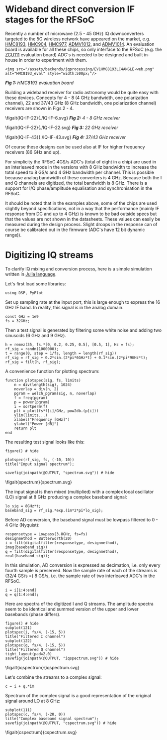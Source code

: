 <!--This file was generated, do not modify it.-->
# Wideband direct conversion IF stages for the RFSoC
Recently a number of microwave (2.5 - 45 GHz) IQ downconverters targeted to the 5G wireless network have appeared on the market, e.g. [HMC8193](https://www.analog.com/en/products/hmc8193.html), [HMC904](https://www.analog.com/en/products/hmc904.html), [HMC977](https://www.analog.com/en/products/hmc977.html), [ADMV1012](https://www.analog.com/en/products/admv1012.html), and [ADMV1014](https://www.analog.com/en/products/admv1014.html). An evaluation board is available for all these chips, so only interface to the RFSoC (e.g. the [ZCU111](https://www.xilinx.com/products/boards-and-kits/zcu111.html) evaluation board) ADC's is needed to be designed and built in-house in order to experiment with them.

~~~
<img src="/assets/backends/iqprocessing/EV1HMC8193LC4ANGLE-web.png" alt="HMC8193_eval" style="width:500px;"/>
~~~

__*Fig 1:*__ *HMC8193 evaluation board*

Building a wideband receiver for radio astronomy would be quite easy with these devices. Concepts for 4 - 8 (4 GHz bandwidth, one polarization channel), 22 and 37/43 GHz (8 GHz bandwidth, one polarization channel) receivers are shown in Figs 2 - 4.

\figalt{IQ-IF-22}{./IQ-IF-6.svg}
__*Fig 2:*__ *4 - 8 GHz receiver*

\figalt{IQ-IF-22}{./IQ-IF-22.svg}
__*Fig 3:*__ *22  GHz receiver*

\figalt{IQ-IF-43}{./IQ-IF-43.svg}
__*Fig 4:*__ *37/43 GHz receiver*

Of course these designs can be used also at IF for higher frequency receivers (86 GHz and up).

For simplicity the RFSoC 4GS/s ADC's (total of eight in a chip) are used in an interleaved mode in the versions with 8 GHz bandwidth to increase the total speed to 8 GS/s and 4 GHz bandwidth per channel. This is possible because analog bandwidth of these converters is 4 GHz. Because both the I and Q channels are digitized, the total bandwidth is 8 GHz. There is a support for I/Q phase/amplitude equalisation and synchronisation in the RFSoC.

It should be noted that in the examples above, some of the chips are used slightly beyond specifications, not in a way that the performance (mainly IF response from DC and up to 4 GHz) is known to be bad outside specs but that the values are not shown in the datasheets. These values can easily be measured during the design process. Slight droops in the response can of course be calibrated out in the firmware (ADC's have 12 bit dynamic range)).

# Digitizing IQ streams

To clarify IQ mixing and conversion process, here is a simple simulation written in [Julia language](https://julialang.org).

Let's first load some libraries:

```julia:ex1
using DSP, PyPlot
```

Set up sampling rate at the input port, this is large enough to express the 16 GHz IF band. In reality, this signal is in the analog domain.

```julia:ex2
const GHz = 1e9
fs = 32GHz;
```

Then a test signal is generated by filtering some white noise and adding two sinusoids (6 GHz and 9 GHz).

```julia:ex3
h = remez(35, fs.*[0, 0.2, 0.25, 0.5], [0.5, 1], Hz = fs);
rf_sig = randn(1000000);
t = range(0, step = 1/fs, length = length(rf_sig))
rf_sig = rf_sig + 0.2*sin.(2*pi*6GHz*t) + 0.1*sin.(2*pi*9GHz*t);
rf_sig = filt(h, rf_sig);
```

A convenience function for plotting spectrum:

```julia:ex4
function plotspec(sig, fs, limits)
    n = div(length(sig), 1024)
    noverlap = div(n, 2)
    pgram = welch_pgram(sig, n, noverlap)
    f = freq(pgram)
    p = power(pgram)
    i = sortperm(f)
    plt = plot(fs*f[i]/GHz, pow2db.(p[i]))
    ylim(limits...)
    xlabel("Frequency [GHz]")
    ylabel("Power [dB]")
    return plt
end
```

The resulting test signal looks like this:

```julia:ex5
figure() # hide

plotspec(rf_sig, fs, (-10, 10))
title("Input signal spectrum");

savefig(joinpath(@OUTPUT, "spectrum.svg")) # hide
```

\figalt{spectrum}{spectrum.svg}

The input signal is then mixed (multiplied) with a complex local oscillator (LO) signal at 8 GHz producing a complex baseband signal:

```julia:ex6
lo_sig = 8GHz*t;
baseband_sig = rf_sig.*exp.(im*2*pi*lo_sig);
```

Before AD conversion, the baseband signal must be lowpass filtered to 0 - 4 GHz (Nyquist):

```julia:ex7
responsetype = Lowpass(3.8GHz, fs=fs)
designmethod = Butterworth(20)
i = filt(digitalfilter(responsetype, designmethod), imag(baseband_sig))
q = filt(digitalfilter(responsetype, designmethod), real(baseband_sig));
```

In this simulation, AD conversion is expressed as decimation, i.e. only every fourth sample is preserved. Now the sample rate of each of the streams is (32/4 GS/s =) 8 GS/s, i.e. the sample rate of two interleaved ADC's in the RFSoC.

```julia:ex8
i = i[1:4:end]
q = q[1:4:end];
```

Here are spectra of the digitized I and Q streams. The amplitude spectra seem to be identical and summed version of the upper and lower basebands (phase differs).

```julia:ex9
figure() # hide
subplot(121)
plotspec(i, fs/4, (-15, 5))
title("Filtered I channel")
subplot(122)
plotspec(q, fs/4, (-15, 5))
title("Filtered Q channel")
tight_layout(pad=2.0)
savefig(joinpath(@OUTPUT, "iqspectrum.svg")) # hide
```

\figalt{iqspectrum}{iqspectrum.svg}

Let's combine the streams to a complex signal:

```julia:ex10
c = i + q.*im
```

Spectrum of the complex signal is a good representation of the original signal around LO at 8 GHz:

```julia:ex11
subplot(111)
plotspec(c, fs/4, (-20, 0))
title("Complex baseband signal spectrum");
savefig(joinpath(@OUTPUT, "cspectrum.svg")) # hide
```

\figalt{cspectrum}{cspectrum.svg}

